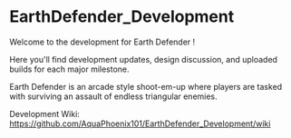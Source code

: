 # EarthDefender_Development
Welcome to the development for Earth Defender !

Here you'll find development updates, design discussion, and uploaded builds for each major milestone.

Earth Defender is an arcade style shoot-em-up where players are tasked with surviving an assault of endless triangular enemies.

Development Wiki: https://github.com/AquaPhoenix101/EarthDefender_Development/wiki

